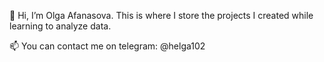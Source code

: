 👋 Hi, I’m Olga Afanasova. This is where I store the projects I created while learning to analyze data.
 
📫 You can contact me on telegram: @helga102

<!---
Helga102/Helga102 is a ✨ special ✨ repository because its `README.md` (this file) appears on your GitHub profile.
You can click the Preview link to take a look at your changes.
- 👀 I’m interested in ...
- 🌱 I’m currently learning ...
- 💞️ I’m looking to collaborate on ...
--->
